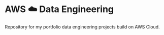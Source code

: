 # AWS ☁️ Data Engineering
Repository for my portfolio data engineering projects build on AWS Cloud.
